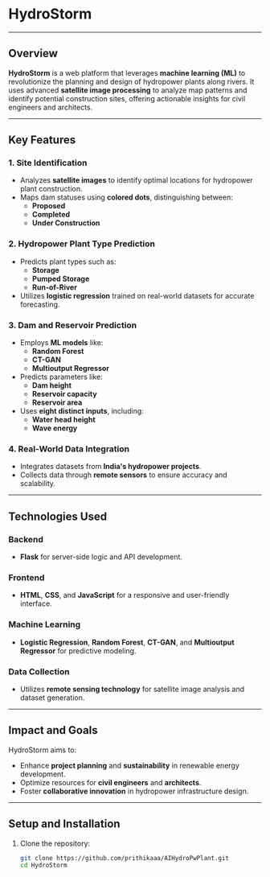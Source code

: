 # **HydroStorm**

---

## **Overview**

**HydroStorm** is a web platform that leverages **machine learning (ML)** to revolutionize the planning and design of hydropower plants along rivers. It uses advanced **satellite image processing** to analyze map patterns and identify potential construction sites, offering actionable insights for civil engineers and architects.

---

## **Key Features**

### **1. Site Identification**
- Analyzes **satellite images** to identify optimal locations for hydropower plant construction.
- Maps dam statuses using **colored dots**, distinguishing between:
  - **Proposed**
  - **Completed**
  - **Under Construction**

### **2. Hydropower Plant Type Prediction**
- Predicts plant types such as:
  - **Storage**
  - **Pumped Storage**
  - **Run-of-River**
- Utilizes **logistic regression** trained on real-world datasets for accurate forecasting.

### **3. Dam and Reservoir Prediction**
- Employs **ML models** like:
  - **Random Forest**
  - **CT-GAN**
  - **Multioutput Regressor**
- Predicts parameters like:
  - **Dam height**
  - **Reservoir capacity**
  - **Reservoir area**
- Uses **eight distinct inputs**, including:
  - **Water head height**
  - **Wave energy**

### **4. Real-World Data Integration**
- Integrates datasets from **India's hydropower projects**.
- Collects data through **remote sensors** to ensure accuracy and scalability.

---

## **Technologies Used**

### **Backend**
- **Flask** for server-side logic and API development.

### **Frontend**
- **HTML**, **CSS**, and **JavaScript** for a responsive and user-friendly interface.

### **Machine Learning**
- **Logistic Regression**, **Random Forest**, **CT-GAN**, and **Multioutput Regressor** for predictive modeling.

### **Data Collection**
- Utilizes **remote sensing technology** for satellite image analysis and dataset generation.

---

## **Impact and Goals**
HydroStorm aims to:
- Enhance **project planning** and **sustainability** in renewable energy development.
- Optimize resources for **civil engineers** and **architects**.
- Foster **collaborative innovation** in hydropower infrastructure design.

---

## **Setup and Installation**

1. Clone the repository:
   ```bash
   git clone https://github.com/prithikaaa/AIHydroPwPlant.git
   cd HydroStorm
